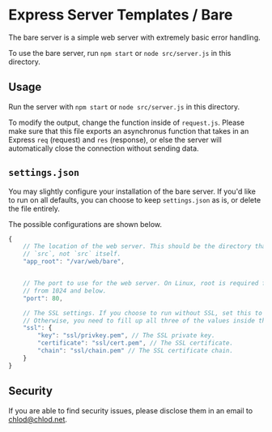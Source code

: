 # Express Server Templates / Bare
The bare server is a simple web server with extremely basic error handling.

To use the bare server, run `npm start` or `node src/server.js` in this directory.

## Usage

Run the server with `npm start` or `node src/server.js` in this directory.

To modify the output, change the function inside of `request.js`. Please make sure that this file exports an asynchronus function that takes in an Express `req` (request) and `res` (response), or else the server will automatically close the connection without sending data.

## `settings.json`
You may slightly configure your installation of the bare server. If you'd like to run on all defaults, you can choose to keep `settings.json` as is, or delete the file entirely. 

The possible configurations are shown below.
```js
{
    // The location of the web server. This should be the directory that contains
    // `src`, not `src` itself.
    "app_root": "/var/web/bare",


    // The port to use for the web server. On Linux, root is required for any port
    // from 1024 and below.
    "port": 80,

    // The SSL settings. If you choose to run without SSL, set this to false.
    // Otherwise, you need to fill up all three of the values inside this object.
    "ssl": {
        "key": "ssl/privkey.pem", // The SSL private key.
        "certificate": "ssl/cert.pem", // The SSL certificate.
        "chain": "ssl/chain.pem" // The SSL certificate chain.
    }
}
```

## Security
If you are able to find security issues, please disclose them in an email to [chlod@chlod.net](mailto:chlod@chlod.net).